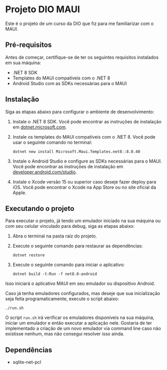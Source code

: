 # Projeto DIO MAUI

Este é o projeto de um curso da DIO que fiz para me familiarizar com o MAUI.

## Pré-requisitos

Antes de começar, certifique-se de ter os seguintes requisitos instalados em sua máquina:

- .NET 8 SDK
- Templates do MAUI compatíveis com o .NET 8
- Android Studio com as SDKs necessárias para o MAUI

## Instalação

Siga as etapas abaixo para configurar o ambiente de desenvolvimento:

1. Instale o .NET 8 SDK. Você pode encontrar as instruções de instalação em [dotnet.microsoft.com](https://dotnet.microsoft.com/download/dotnet/8.0).

2. Instale os templates do MAUI compatíveis com o .NET 8. Você pode usar o seguinte comando no terminal:

    ```shell
    dotnet new install Microsoft.Maui.Templates.net8::8.0.40
    ```

3. Instale o Android Studio e configure as SDKs necessárias para o MAUI. Você pode encontrar as instruções de instalação em [developer.android.com/studio](https://developer.android.com/studio).

4. Instale o Xcode versão 15 ou superior caso deseje fazer deploy para iOS. Você pode encontrar o Xcode na App Store ou no site oficial da Apple.

## Executando o projeto

Para executar o projeto, já tendo um emulador iniciado na sua máquina ou com seu celular vinculado para debug, siga as etapas abaixo:

1. Abra o terminal na pasta raiz do projeto.

2. Execute o seguinte comando para restaurar as dependências:

    ```shell
    dotnet restore
    ```

3. Execute o seguinte comando para iniciar o aplicativo:

    ```shell
    dotnet build -t:Run -f net8.0-android
    ```

Isso iniciará o aplicativo MAUI em seu emulador ou dispositivo Android.

Caso já tenha emuladores configurados, mas deseje que sua inicialização seja feita programaticamente, execute o script abaixo:

```shell
./run.sh
```

O script `run.sh` irá verificar os emuladores disponíveis na sua máquina, iniciar um emulador e então executar a aplicação nele. Gostaria de ter implementado a criação de um novo emulador via command line caso não existisse nenhum, mas não consegui resolver isso ainda.

## Dependências

- sqlite-net-pcl

